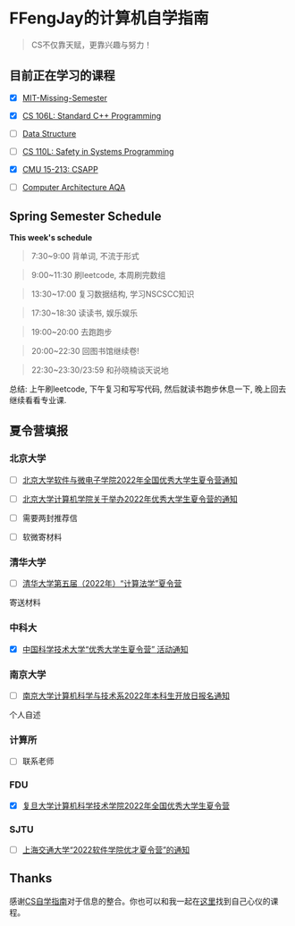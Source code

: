 # FFengJay的计算机自学指南

> CS不仅靠天赋，更靠兴趣与努力！

## 目前正在学习的课程

- [x] [MIT-Missing-Semester](https://missing.csail.mit.edu/)

- [x] [CS 106L: Standard C++ Programming](http://web.stanford.edu/class/cs106l/)

- [ ] [Data Structure](https://github.com/yingxiangyu/data_structure)

- [ ] [CS 110L: Safety in Systems Programming](https://reberhardt.com/cs110l/spring-2020/)

- [x] [CMU 15-213: CSAPP](http://csapp.cs.cmu.edu/)

- [ ] [Computer Architecture AQA](https://www.ituring.com.cn/book/2632) 



## Spring Semester Schedule

**This week's schedule**

> 7:30~9:00  背单词, 不流于形式

> 9:00~11:30 刷leetcode, 本周刷完数组

> 13:30~17:00 复习数据结构, 学习NSCSCC知识

> 17:30~18:30 读读书, 娱乐娱乐

> 19:00~20:00 去跑跑步

> 20:00~22:30 回图书馆继续卷!

> 22:30~23:30/23:59 和孙晓楠谈天说地

总结: 上午刷leetcode, 下午复习和写写代码, 然后就读书跑步休息一下, 晚上回去继续看看专业课. 

## 夏令营填报

### 北京大学

- [ ] [北京大学软件与微电子学院2022年全国优秀大学生夏令营通知](http://www.ss.pku.edu.cn/index.php/admission/admnotice/4334-2022年北京大学软件与微电子学院优秀大学生夏令营通知)

- [ ] [北京大学计算机学院关于举办2022年优秀大学生夏令营的通知](https://cs.pku.edu.cn/info/1023/3442.htm)

- [ ] 需要两封推荐信

- [ ] 软微寄材料

### 清华大学

- [ ]  [清华大学第五届（2022年）“计算法学”夏令营](https://www.law.tsinghua.edu.cn/info/1135/13185.htm)

寄送材料

### 中科大

- [x] [中国科学技术大学“优秀大学生夏令营” 活动通知](https://mp.weixin.qq.com/s?__biz=MzA5OTQ4MzAzMg==&mid=2650083353&idx=1&sn=1db1bed8ee834f726a53e97acd64ce4c)

### 南京大学

- [ ] [南京大学计算机科学与技术系2022年本科生开放日报名通知](https://cs.nju.edu.cn/b0/eb/c1654a569579/page.htm)

个人自述

### 计算所

- [ ] 联系老师

### FDU

- [x] [复旦大学计算机科学技术学院2022年全国优秀大学生夏令营](https://cs.fudan.edu.cn/bf/99/c24257a442265/page.htm)

### SJTU

- [ ] [上海交通大学“2022软件学院优才夏令营”的通知](http://www.se.sjtu.edu.cn/notice/noticedetail.aspx?id=21216)

## Thanks

感谢[CS自学指南](https://github.com/PKUFlyingPig/cs-self-learning)对于信息的整合。你也可以和我一起在[这里](https://csdiy.wiki/)找到自己心仪的课程。


